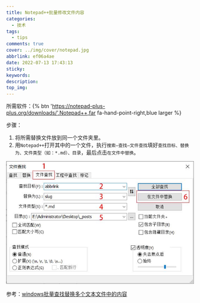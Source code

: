 ```yaml
---
title: Notepad++批量修改文件内容
categories:
  - 技术
tags:
  - tips
comments: true
cover: ../img/cover/notepad.jpg
abbrlink: ef06a4ae
date: 2022-07-13 17:43:13
sticky:
keywords:
description:
top_img:
---
```


所需软件：{% btn 'https://notepad-plus-plus.org/downloads/',Notepad++,far fa-hand-point-right,blue larger %}

步骤：

1. 将所需替换文件放到同一个文件夹里。
2. 用`Notepad++`打开其中的一个文件，执行`搜索—查找—文件查找`填好`查找目标、替换为、文件类型（如：*.md）、目录`，最后点击`在文件中替换`。

![](../img/Notepad-%E6%89%B9%E9%87%8F%E4%BF%AE%E6%94%B9%E6%96%87%E4%BB%B6%E5%86%85%E5%AE%B9/1.jpg)

参考：[windows批量查找替换多个文本文件中的内容](https://blog.csdn.net/weixin_43269414/article/details/107839575)